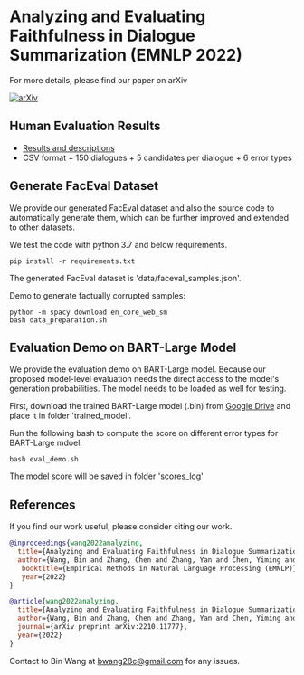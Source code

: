 # Analyzing and Evaluating Faithfulness in Dialogue Summarization (EMNLP 2022)

For more details, please find our paper on arXiv

[![arXiv](https://img.shields.io/badge/arXiv-Paper-<COLOR>.svg)](https://arxiv.org/abs/2210.11777)

## Human Evaluation Results

- [Results and descriptions](https://github.com/BinWang28/FacEval/tree/main/human_result)
- CSV format + 150 dialogues + 5 candidates per dialogue + 6 error types

## Generate FacEval Dataset

We provide our generated FacEval dataset and also the source code to automatically generate them, which can be further improved and extended to other datasets.

We test the code with python 3.7 and below requirements.

```
pip install -r requirements.txt
```

The generated FacEval dataset is 'data/faceval_samples.json'.

Demo to generate factually corrupted samples:
```
python -m spacy download en_core_web_sm
bash data_preparation.sh
```

## Evaluation Demo on BART-Large Model

We provide the evaluation demo on BART-Large model. Because our proposed model-level evaluation needs the direct access to the model's generation probabilities. The model needs to be loaded as well for testing.

First, download the trained BART-Large model (.bin) from [Google Drive](https://drive.google.com/drive/folders/1XRpewVDUZwaQr8CVYCDd85Ob-VL0LbhL?usp=sharing) and place it in folder 'trained_model'.

Run the following bash to compute the score on different error types for BART-Large mdoel.
```
bash eval_demo.sh
```
The model score will be saved in folder 'scores_log'

## References

If you find our work useful, please consider citing our work.

```bibtex
@inproceedings{wang2022analyzing,
  title={Analyzing and Evaluating Faithfulness in Dialogue Summarization},
  author={Wang, Bin and Zhang, Chen and Zhang, Yan and Chen, Yiming and Li, Haizhou},
   booktitle={Empirical Methods in Natural Language Processing (EMNLP)},
   year={2022}
}
```

```bibtex
@article{wang2022analyzing,
  title={Analyzing and Evaluating Faithfulness in Dialogue Summarization},
  author={Wang, Bin and Zhang, Chen and Zhang, Yan and Chen, Yiming and Li, Haizhou},
  journal={arXiv preprint arXiv:2210.11777},
  year={2022}
}
```



Contact to Bin Wang at [bwang28c@gmail.com](mailto:bwang28c@gmail.com) for any issues.
